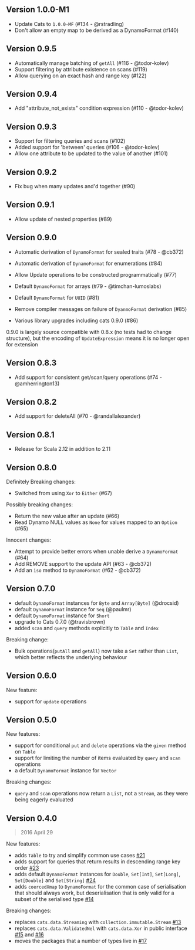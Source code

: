 ## Version 1.0.0-M1

 * Update Cats to `1.0.0-MF` (#134 - @rstradling)
 * Don't allow an empty map to be derived as a DynamoFormat (#140)

## Version 0.9.5

 * Automatically manage batching of `getAll` (#116 - @todor-kolev)
 * Support filtering by attribute existence on scans (#119)
 * Allow querying on an exact hash and range key (#122)

## Version 0.9.4

 * Add "attribute_not_exists" condition expression (#110 - @todor-kolev)

## Version 0.9.3

 * Support for filtering queries and scans (#102) 
 * Added support for 'between' queries (#106 - @todor-kolev)
 * Allow one attribute to be updated to the value of another (#101)

## Version 0.9.2

 * Fix bug when many updates and'd together (#90)

## Version 0.9.1

 * Allow update of nested properties (#89)

## Version 0.9.0

 * Automatic derivation of `DynamoFormat` for sealed traits (#78 - @cb372)
 * Automatic derivation of `DynamoFormat` for enumerations (#84)
 * Allow Update operations to be constructed programmatically (#77)
 * Default `DynamoFormat` for arrays (#79 - @timchan-lumoslabs)
 * Default `DynamoFormat` for `UUID` (#81)
 
 * Remove compiler messages on failure of `DyanmoFormat` derivation (#85)
 
 * Various library upgrades including cats 0.9.0 (#86)
 
0.9.0 is largely source compatible with 0.8.x (no tests had to change structure),
but the encoding of `UpdateExpression` means it is no longer open for extension

## Version 0.8.3

 * Add support for consistent get/scan/query operations (#74 - @amherrington13)

## Version 0.8.2

 * Add support for deleteAll (#70 - @randallalexander)

## Version 0.8.1

 * Release for Scala 2.12 in addition to 2.11

## Version 0.8.0

Definitely Breaking changes:

 * Switched from using `Xor` to `Either` (#67)

Possibly breaking changes:

 * Return the new value after an update (#66)
 * Read Dynamo NULL values as `None` for values mapped to an `Option` (#65)

Innocent changes:

 * Attempt to provide better errors when unable derive a `DynamoFormat` (#64)
 * Add REMOVE support to the update API (#63 - @cb372)
 * Add an `iso` method to `DynamoFormat` (#62 - @cb372)


## Version 0.7.0

 * default `DynamoFormat` instances for `Byte` and `Array[Byte]` (@drocsid)
 * default `DynamoFormat` instance for `Seq` (@paulmr)
 * default `DynamoFormat` instance for `Short`
 * upgrade to Cats 0.7.0 (@travisbrown)
 * added `scan` and `query` methods explicitly to `Table` and `Index`

Breaking change:

 * Bulk operations(`putAll` and `getAll`) now take a `Set` rather than `List`, which
 better reflects the underlying behaviour

## Version 0.6.0

New feature:

 * support for `update` operations

## Version 0.5.0

New features:

 * support for conditional `put` and `delete` operations via the `given` method on `Table`
 * support for limiting the number of items evaluated by `query` and `scan` operations
 * a default `DynamoFormat` instance for `Vector`
 
Breaking changes:

 * `query` and `scan` operations now return a `List`, not a `Stream`, as they were being 
 eagerly evaluated


## Version 0.4.0

> 2016 April 29

New features:

 * adds `Table` to try and simplify common use cases [#21](https://github.com/guardian/scanamo/pull/21)
 * adds support for queries that return results in descending range key order [#23](https://github.com/guardian/scanamo/pull/23)
 * adds default `DynamoFormat` instances for `Double`, `Set[Int]`, `Set[Long]`, `Set[Double]` and `Set[String]` [#24](https://github.com/guardian/scanamo/pull/24)
 * adds `coercedXmap` to `DynamoFormat` for the common case of serialisation that should always work, 
 but deserialisation that is only valid for a subset of the serialised type [#14](https://github.com/guardian/scanamo/pull/14)
 
Breaking changes:
 
 * replaces `cats.data.Streaming` with `collection.immutable.Stream` [#13](https://github.com/guardian/scanamo/pull/13)
 * replaces `cats.data.ValidatedNel` with `cats.data.Xor` in public interface 
 [#15](https://github.com/guardian/scanamo/pull/15) and [#16](https://github.com/guardian/scanamo/pull/16)
 * moves the packages that a number of types live in [#17](https://github.com/guardian/scanamo/pull/17)
